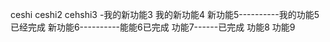 ceshi
ceshi2
cehshi3
-我的新功能3
我的新功能4
新功能5----------我的功能5已经完成
新功能6----------能能6已完成
功能7------已完成
功能8
功能9